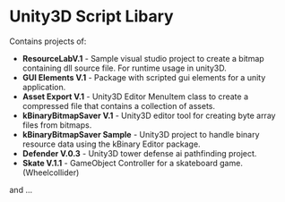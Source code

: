 # Unity3D Script Libary

Contains projects of:

 * **ResourceLabV.1** - Sample visual studio project to create a bitmap containing dll source file. For runtime usage in unity3D.
 * **GUI Elements V.1** - Package with scripted gui elements for a unity application.
 * **Asset Export V.1** - Unity3D Editor MenuItem class to create a compressed file that contains a collection of assets.
 * **kBinaryBitmapSaver V.1** - Unity3D editor tool for creating byte array files from bitmaps.
 * **kBinaryBitmapSaver Sample** - Unity3D project to handle binary resource data using the kBinary Editor package. 
 * **Defender V.0.3** - Unity3D tower defense ai pathfinding project. 
 * **Skate V.1.1** - GameObject Controller for a skateboard game. (Wheelcollider)

 and ...